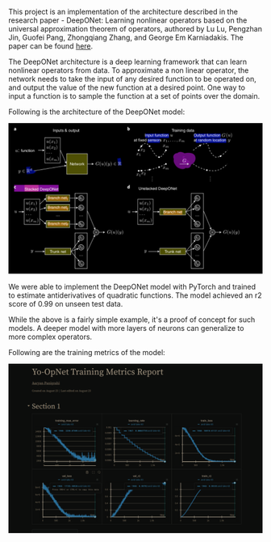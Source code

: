 
This project is an implementation of the architecture described in the research paper - DeepONet: Learning nonlinear operators based on the universal approximation theorem of operators, authored by Lu Lu, Pengzhan Jin, Guofei Pang, Zhongqiang Zhang, and George Em Karniadakis. The paper can be found [here](https://arxiv.org/pdf/1910.03193v2).

The DeepONet architecture is a deep learning framework that can learn nonlinear operators from data. To approximate a non linear operator, the network needs to take the input of any desired function to be operated on, and output the value of the new function at a desired point. One way to input a function is to sample the function at a set of points over the domain.

Following is the architecture of the DeepONet model:

![DeepONet Architecture](/assets/architecture.png)


We were able to implement the DeepONet model with PyTorch and trained to estimate antiderivatives of quadratic functions. The model achieved an r2 score of 0.99 on unseen test data.

While the above is a fairly simple example, it's a proof of concept for such models. A deeper model with more layers of neurons can generalize to more complex operators.

Following are the training metrics of the model:

![Training Metrics](/assets/training_metrics.png)
